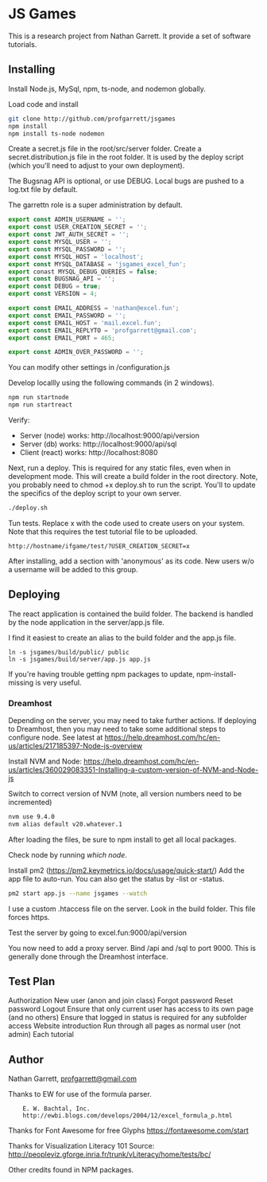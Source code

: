 # JS Games

This is a research project from Nathan Garrett. It provide a set of software tutorials.

## Installing

Install Node.js, MySql, npm, ts-node, and nodemon globally.

Load code and install 

```bash
git clone http://github.com/profgarrett/jsgames
npm install
npm install ts-node nodemon
```

Create a secret.js file in the root/src/server folder. Create a secret.distribution.js file in the root folder. It is used by the deploy script (which you'll need to adjust to your own deployment).

The Bugsnag API is optional, or use DEBUG. Local bugs are pushed to a log.txt file by default.

The garrettn role is a super administration by default.

```javascript
export const ADMIN_USERNAME = '';
export const USER_CREATION_SECRET = '';
export const JWT_AUTH_SECRET = '';
export const MYSQL_USER = '';
export const MYSQL_PASSWORD = '';
export const MYSQL_HOST = 'localhost';
export const MYSQL_DATABASE = 'jsgames_excel_fun';
export conast MYSQL_DEBUG_QUERIES = false;
export const BUGSNAG_API = '';
export const DEBUG = true;
export const VERSION = 4;

export const EMAIL_ADDRESS = 'nathan@excel.fun';
export const EMAIL_PASSWORD = '';
export const EMAIL_HOST = 'mail.excel.fun';
export const EMAIL_REPLYTO = 'profgarrett@gmail.com';
export const EMAIL_PORT = 465;

export const ADMIN_OVER_PASSWORD = '';
```

You can modify other settings in /configuration.js

Develop locallly using the following commands (in 2 windows). 

```bash
npm run startnode
npm run startreact
```

Verify:

- Server (node) works: http://localhost:9000/api/version
- Server (db) works:  http://localhost:9000/api/sql
- Client (react) works: http://localhost:8080

Next, run a deploy. This is required for any static files, even when in development mode. This will create a build folder in the root directory.  Note, you probably need to chmod +x deploy.sh to run the script. You'll to update the specifics of the deploy script to your own server.

```bash
./deploy.sh
```

Tun tests. Replace x with the code used to create users on your system. Note that this requires the test tutorial file to be uploaded.
```
http://hostname/ifgame/test/?USER_CREATION_SECRET=x
```

After installing, add a section with 'anonymous' as its code. New users w/o a username will
be added to this group.


## Deploying

The react application is contained the build folder.  The backend is handled by the node application in the server/app.js file.  

I find it easiest to create an alias to the build folder and the app.js file.
```
ln -s jsgames/build/public/ public
ln -s jsgames/build/server/app.js app.js
```

If you're having trouble getting npm packages to update, npm-install-missing is very useful.

### Dreamhost

Depending on the server, you may need to take further actions.  If deploying to Dreamhost, then you may need to take some additional steps to configure node. See latest at https://help.dreamhost.com/hc/en-us/articles/217185397-Node-js-overview

Install NVM and Node: https://help.dreamhost.com/hc/en-us/articles/360029083351-Installing-a-custom-version-of-NVM-and-Node-js

Switch to correct version of NVM (note, all version numbers need to be incremented)

```bash
nvm use 9.4.0
nvm alias default v20.whatever.1
```

After loading the files, be sure to npm install to get all local packages.

Check node by running *which node*.

Install pm2 (https://pm2.keymetrics.io/docs/usage/quick-start/)
Add the app file to auto-run.
You can also get the status by -list or -status.

```bash
pm2 start app.js --name jsgames --watch
```

I use a custom .htaccess file on the server. Look in the build folder.  This file forces https.

Test the server by going to excel.fun:9000/api/version

You now need to add a proxy server. Bind /api and /sql to port 9000.
This is generally done through the Dreamhost interface.

## Test Plan

Authorization
	New user (anon and join class)
	Forgot password
	Reset password
	Logout
	Ensure that only current user has access to its own page (and no others)
	Ensure that logged in status is required for any subfolder access
Website introduction
	Run through all pages as normal user (not admin)
	Each tutorial


## Author

Nathan Garrett, profgarrett@gmail.com

Thanks to EW for use of the formula parser.
```
	E. W. Bachtal, Inc.
	http://ewbi.blogs.com/develops/2004/12/excel_formula_p.html
```

Thanks for Font Awesome for free Glyphs
https://fontawesome.com/start

Thanks for Visualization Literacy 101
	Source: http://peopleviz.gforge.inria.fr/trunk/vLiteracy/home/tests/bc/


Other credits found in NPM packages.